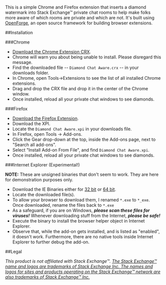 This is a simple Chrome and Firefox extension that inserts a diamond watermark into Stack Exchange™ private chat rooms to help make folks more aware of which rooms are private and which are not. It's built using [OpenForge](https://github.com/trigger-corp/browser-extensions), an open source framework for building browser extensions. 


##Installation

###Chrome

- [Download the Chrome Extension CRX](https://github.com/jamesmortensen/diamond-chat-aware/blob/master/release/chrome/Diamond%20Chat%20Aware.crx?raw=true).
- Chrome will warn you about being unable to install. Please disregard this message.
- Find the downloaded file -- `Diamond Chat Aware.crx` -- in your downloads folder.
- In Chrome, open Tools->Extensions to see the list of all installed Chrome extensions.
- Drag and drop the CRX file and drop it in the center of the Chrome window.
- Once installed, reload all your private chat windows to see diamonds.


###Firefox

- [Download the Firefox Extension](https://github.com/jamesmortensen/diamond-chat-aware/blob/master/release/firefox/Diamond%20Chat%20Aware.xpi?raw=true).
- Download the XPI.
- Locate the `Diamond Chat Aware.xpi` in your downloads file.
- In Firefox, open Tools -> Add-ons.
- Click the Gear drop-down at the top, inside the Add-ons page, next to "Search all add-ons".
- Select "Install Add-on From File", and find `Diamond Chat Aware.xpi`.
- Once installed, reload all your private chat windows to see diamonds.


###Internet Explorer (Experimental!)

**NOTE:** These are unsigned binaries that don't seem to work. They are here for demonstration purposes only. 

- Download the IE Binaries either for [32 bit](https://github.com/jamesmortensen/diamond-chat-aware/blob/internet-explorer/release/ie/Diamond%20Chat%20Aware-0.3-x86_exe?raw=true) or [64 bit](https://github.com/jamesmortensen/diamond-chat-aware/blob/internet-explorer/release/ie/Diamond%20Chat%20Aware-0.3-x64_exe?raw=true).
- Locate the downloaded file(s). 
- To allow your browser to download them, I renamed `*.exe` to `*_exe`. Once downloaded, rename the files back to `*.exe`
- As a safeguard, if you are on Windows, ***please scan these files for viruses!*** Whenever downloading stuff from the Internet, ***please be safe!***
- Execute the binary to install the browser helper object in Internet Explorer.
- Observe that, while the add-on gets installed, and is listed as "enabled", it doesn't work. Furthermore, there are no native tools inside Internet Explorer to further debug the add-on.


##Legal

*This product is not affiliated with Stack Exchange™. [The Stack Exchange™ name and logos are trademarks of Stack Exchange Inc. The names and logos for sites and products operating on the Stack Exchange™ network are also trademarks of Stack Exchange™ Inc.](http://stackexchange.com/legal/trademark-guidance)*
